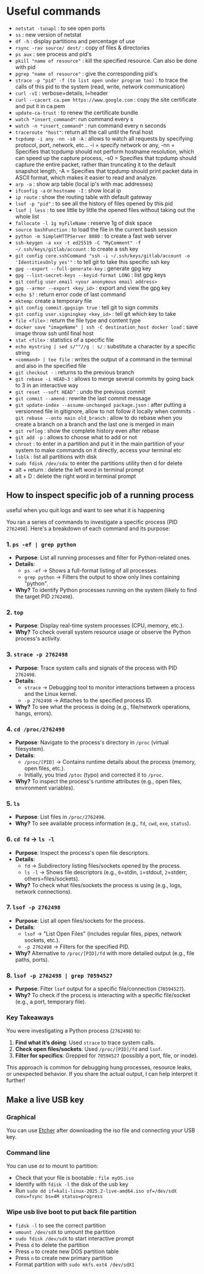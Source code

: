 # Useful commands

- `netstat -tunapl` : to see open ports
- `ss` : new version of netstat
- `df -h` : display partitions and percentage of use
- `rsync -rav source/ dest/` : copy of files & directories
- `ps aux` : see process and pid's
- `pkill "name of resource"` : kill the specified resource. Can also be done with pid
- `pgrep "name of resource"` : give the corresponding pid's
- `strace -p "pid" -f (to list open under program too)` : to trace the calls of this pid to the system (read, write, network communication)
- `curl -vI` : verbose=details, I=header
- `curl --cacert ca.pem https://www.google.com` : copy the site certificate and put it in ca.pem
- `update-ca-trust` : to renew the certificate bundle
- `watch *insert_command*`: run command every s
- `watch -n *insert_command*` : run command every n seconds
- `traceroute "host"`: return all the call until the final host
- `tcpdump -i any -nn -s0 -A` : allows to watch all requests by specifying protocol, port, network,  etc... -i = specify network or any, -nn = Specifies that tcpdump should not perform hostname resolution, which can speed up the capture process, -s0 = Specifies that tcpdump should capture the entire packet, rather than truncating it to the default snapshot length, -A = Specifies that tcpdump should print packet data in ASCII format, which makes it easier to read and analyze. 
- `arp -a` : show arp table (local ip's with mac addresses)
- `ifconfig -a` or `hostname -I` : show local ip
- `ip route` : show the routing table with default gateway
- `lsof -p "pid"` : to see all the history of files opened by this pid
- `lsof | less` : to see little by little the opened files without taking out the whole list
- `fallocate -l 1g myFileName` : reserve 1g of disk space
- `source bashFunction` : to load the file in the current bash session 
- `python -m SimpleHTTPServer 8080` : to create a fast web server
- `ssh-keygen -a xxx -t ed25519 -C "MyComment" -f ~/.ssh/keys/gitlab/account` : to create a ssh key
- `git config core.sshCommand "ssh -i ~/.ssh/keys/gitlab/account -o 'IdentitiesOnly yes'"` : to tell git to take this specific ssh key
- `gpg --expert --full-generate-key` : generate gpg key
- `gpg --list-secret-keys --keyid-format LONG` : list gpg keys
- `git config user.email <your anonymous email address>`
- `gpg --armor --export <key_id>` : export and view the gpg key
- `echo $?` : return error code of last command
- `mktemp`: create a temporary file
- `git config commit.gpgsign true` : tell git to sign commits
- `git config user.signingkey <key_id>` : tell git which key to take
- `file <file>` : return the file type and content type
- `docker save "imageName" | ssh -C destination_host docker load` : save image throw ssh until final host
- `stat <file>` : statistics of a specific file
- `echo mystring | sed s/""//g : s/` : substitute a character by a specific string
- `<command> | tee file` : writes the output of a command in the terminal and also in the specified file
- `git checkout -` : returns to the previous branch
- `git rebase -i HEAD~3` : allows to merge several commits by going back to 3 in an interactive way
- `git reset --soft HEAD^` : undo the previous commit
- `git commit --amend` : rewrite the last commit message
- `git update-index --assume-unchanged package.json` : after putting a versionned file in gitignore, allow to not follow it locally when commits
`- git rebase --onto main old_branch` : allow to do rebase when you create a branch on a branch and the last one is merged in main
- `git reflog` : show the complete history even after rebase
- `git add -p` : allows to choose what to add or not
- `chroot` : to enter in a partition and put it in the main partition of your system to make commands on it directly, access your terminal etc
- `lsblk` : list all partitions with disk
- `sudo fdisk /dev/sda`: to enter the partitions utility then d for delete
- alt + return : delete the left word in terminal prompt
- alt + D : delete the right word in terminal prompt



## How to inspect specific job of a running process 

useful when you quit logs and want to see what it is happening


You ran a series of commands to investigate a specific process (PID `2762498`). Here's a breakdown of each command and its purpose:


### **1. `ps -ef | grep python`**  
- **Purpose**: List all running processes and filter for Python-related ones.  
- **Details**:  
  - `ps -ef` → Shows a full-format listing of all processes.  
  - `grep python` → Filters the output to show only lines containing "python".  
- **Why?** To identify Python processes running on the system (likely to find the target PID `2762498`).  

### **2. `top`**  
- **Purpose**: Display real-time system processes (CPU, memory, etc.).  
- **Why?** To check overall system resource usage or observe the Python process's activity.  

### **3. `strace -p 2762498`**  
- **Purpose**: Trace system calls and signals of the process with PID `2762498`.  
- **Details**:  
  - `strace` → Debugging tool to monitor interactions between a process and the Linux kernel.  
  - `-p 2762498` → Attaches to the specified process ID.  
- **Why?** To see what the process is doing (e.g., file/network operations, hangs, errors).  

### **4. `cd /proc/2762498`**  
- **Purpose**: Navigate to the process's directory in `/proc` (virtual filesystem).  
- **Details**:  
  - `/proc/[PID]` → Contains runtime details about the process (memory, open files, etc.).  
  - Initially, you tried `/ptoc` (typo) and corrected it to `/proc`.  
- **Why?** To inspect the process's runtime attributes (e.g., open files, environment variables).  

### **5. `ls`**  
- **Purpose**: List files in `/proc/2762498`.  
- **Why?** To see available process information (e.g., `fd`, `cwd`, `exe`, `status`).  

### **6. `cd fd` → `ls -l`**  
- **Purpose**: Inspect the process's open file descriptors.  
- **Details**:  
  - `fd` → Subdirectory listing files/sockets opened by the process.  
  - `ls -l` → Shows file descriptors (e.g., `0`=stdin, `1`=stdout, `2`=stderr, others=files/sockets).  
- **Why?** To check what files/sockets the process is using (e.g., logs, network connections).  

### **7. `lsof -p 2762498`**  
- **Purpose**: List all open files/sockets for the process.  
- **Details**:  
  - `lsof` → "List Open Files" (includes regular files, pipes, network sockets, etc.).  
  - `-p 2762498` → Filters for the specified PID.  
- **Why?** Alternative to `/proc/[PID]/fd` with more detailed output (e.g., file paths, ports).  

### **8. `lsof -p 2762498 | grep 70594527`**  
- **Purpose**: Filter `lsof` output for a specific file/connection (`70594527`).  
- **Why?** To check if the process is interacting with a specific file/socket (e.g., a port, temporary file).  

### **Key Takeaways**  
You were investigating a Python process (`2762498`) to:  
1. **Find what it’s doing**: Used `strace` to trace system calls.  
2. **Check open files/sockets**: Used `/proc/[PID]/fd` and `lsof`.  
3. **Filter for specifics**: Grepped for `70594527` (possibly a port, file, or inode).  

This approach is common for debugging hung processes, resource leaks, or unexpected behavior. If you share the actual output, I can help interpret it further!



## Make a live USB key

### Graphical

You can use [Etcher](https://etcher.balena.io/#download-etcher) after downloading the iso file and connecting your USB key.

### Command line

You can use `dd` to mount to partition:

- Check that your file is bootable : `file myOS.iso`
- Identify with `fdisk -l` the disk of the usb key
- Run `sudo dd if=kali-linux-2025.2-live-amd64.iso of=/dev/sdX conv=fsync bs=4M status=progress`

### Wipe usb live boot to put back file partition

- `fidsk -l` to see the correct partition
- `umount /dev/sdX` to umount the partition 
- `sudo fdisk /dev/sdX` to start interactive prompt 
- Press `d` to delete the partition
- Press `o` to create new DOS partition table
- Press `n` to create new primary partition
- Format partition with `sudo mkfs.ext4 /dev/sdX1`
